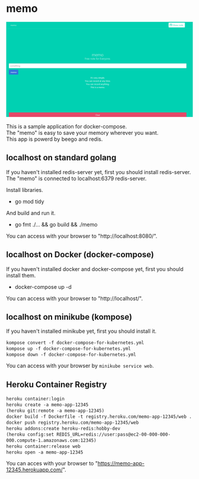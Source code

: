 # memo

![screen_shot.png](https://raw.githubusercontent.com/kakakikikeke/memo/master/images/screen_shot.png)

This is a sample application for docker-compose.  
The "memo" is easy to save your memory wherever you want.  
This app is powerd by beego and redis.

## localhost on standard golang
If you haven't installed redis-server yet, first you should install redis-server.  
The "memo" is connected to localhost:6379 redis-server.

Install libraries.

* go mod tidy

And build and run it.

* go fmt ./... && go build && ./memo

You can access with your browser to "http://localhost:8080/".

## localhost on Docker (docker-compose)
If you haven't installed docker and docker-compose yet, first you should install them.

* docker-compose up -d

You can access with your browser to "http://localhost/".

## localhost on minikube (kompose)
If you haven't installed minikube yet, first you should install it.

```
kompose convert -f docker-compose-for-kubernetes.yml
kompose up -f docker-compose-for-kubernetes.yml
kompose down -f docker-compose-for-kubernetes.yml
```

You can access with your browser by `minikube service web`.

## Heroku Container Registry

```
heroku container:login
heroku create -a memo-app-12345
(heroku git:remote -a memo-app-12345)
docker build -f Dockerfile -t registry.heroku.com/memo-app-12345/web .
docker push registry.heroku.com/memo-app-12345/web
heroku addons:create heroku-redis:hobby-dev
(heroku config:set REDIS_URL=redis://user:pass@ec2-00-000-000-000.compute-1.amazonaws.com:12345)
heroku container:release web
heroku open -a memo-app-12345
```

You can acces with your browser to "https://memo-app-12345.herokuapp.com/".
